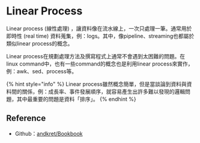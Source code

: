 # Linear Process

Linear process \(線性處理\) ，讓資料像在流水線上，一次只處理一筆。通常用於即時性 \(real time\) 資料蒐集，例：logs。其中，像pipeline、streaming也都屬於類似linear process的概念。

Linear process在規劃處理方法及撰寫程式上通常不會遇到太困難的問題。在linux command中，也有一些command的概念也是利用linear process來實作，例：awk、sed、process等。

{% hint style="info" %}
Linear process雖然概念簡單，但是當談論到資料與資料間的關係，例：成長率、事件發展順序，就容易產生出許多難以發現的邏輯問題，其中最重要的問題是資料「排序」。
{% endhint %}

## Reference

* Github：[andkret/Bookbook](https://github.com/andkret/Cookbook)


